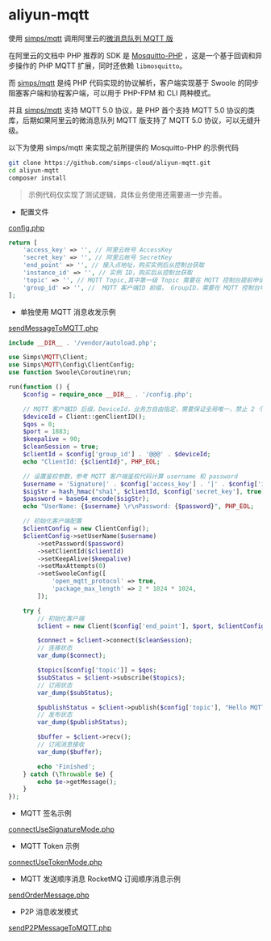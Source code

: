 # aliyun-mqtt

使用 [simps/mqtt](https://github.com/simps/mqtt) 调用阿里云的[微消息队列 MQTT 版](https://www.aliyun.com/product/mq4iot)

在阿里云的文档中 PHP 推荐的 SDK 是 [Mosquitto-PHP](https://github.com/mgdm/Mosquitto-PHP) ，这是一个基于回调和异步操作的 PHP MQTT 扩展，同时还依赖 `libmosquitto`。

而 [simps/mqtt](https://github.com/simps/mqtt) 是纯 PHP 代码实现的协议解析，客户端实现基于 Swoole 的同步阻塞客户端和协程客户端，可以用于 PHP-FPM 和 CLI 两种模式。

并且 [simps/mqtt](https://github.com/simps/mqtt) 支持 MQTT 5.0 协议，是 PHP 首个支持 MQTT 5.0 协议的类库，后期如果阿里云的微消息队列 MQTT 版支持了 MQTT 5.0 协议，可以无缝升级。

以下为使用 simps/mqtt 来实现之前所提供的 Mosquitto-PHP 的示例代码

```bash
git clone https://github.com/simps-cloud/aliyun-mqtt.git
cd aliyun-mqtt
composer install
```

> 示例代码仅实现了测试逻辑，具体业务使用还需要进一步完善。

- 配置文件

[config.php](https://github.com/simps-cloud/aliyun-mqtt/blob/main/config.php)

```php
return [
    'access_key' => '', // 阿里云帐号 AccessKey
    'secret_key' => '', // 阿里云帐号 SecretKey
    'end_point' => '', // 接入点地址，购买实例后从控制台获取
    'instance_id' => '', // 实例 ID，购买后从控制台获取
    'topic' => '', // MQTT Topic,其中第一级 Topic 需要在 MQTT 控制台提前申请
    'group_id' => '', //  MQTT 客户端ID 前缀， GroupID，需要在 MQTT 控制台申请
];
```

- 单独使用 MQTT 消息收发示例

[sendMessageToMQTT.php](https://github.com/simps-cloud/aliyun-mqtt/blob/main/sendMessageToMQTT.php)

```php
include __DIR__ . '/vendor/autoload.php';

use Simps\MQTT\Client;
use Simps\MQTT\Config\ClientConfig;
use function Swoole\Coroutine\run;

run(function () {
    $config = require_once __DIR__ . '/config.php';

    // MQTT 客户端ID 后缀，DeviceId，业务方自由指定，需要保证全局唯一，禁止 2 个客户端连接使用同一个 ID
    $deviceId = Client::genClientID();
    $qos = 0;
    $port = 1883;
    $keepalive = 90;
    $cleanSession = true;
    $clientId = $config['group_id'] . '@@@' . $deviceId;
    echo "ClientId: {$clientId}", PHP_EOL;

    // 设置鉴权参数，参考 MQTT 客户端鉴权代码计算 username 和 password
    $username = 'Signature|' . $config['access_key'] . '|' . $config['instance_id'];
    $sigStr = hash_hmac("sha1", $clientId, $config['secret_key'], true);
    $password = base64_encode($sigStr);
    echo "UserName: {$username} \r\nPassword: {$password}", PHP_EOL;

    // 初始化客户端配置
    $clientConfig = new ClientConfig();
    $clientConfig->setUserName($username)
        ->setPassword($password)
        ->setClientId($clientId)
        ->setKeepAlive($keepalive)
        ->setMaxAttempts(0)
        ->setSwooleConfig([
            'open_mqtt_protocol' => true,
            'package_max_length' => 2 * 1024 * 1024,
        ]);

    try {
        // 初始化客户端
        $client = new Client($config['end_point'], $port, $clientConfig);

        $connect = $client->connect($cleanSession);
        // 连接状态
        var_dump($connect);

        $topics[$config['topic']] = $qos;
        $subStatus = $client->subscribe($topics);
        // 订阅状态
        var_dump($subStatus);

        $publishStatus = $client->publish($config['topic'], "Hello MQTT PHP Demo", $qos);
        // 发布状态
        var_dump($publishStatus);

        $buffer = $client->recv();
        // 订阅消息接收
        var_dump($buffer);

        echo 'Finished';
    } catch (\Throwable $e) {
        echo $e->getMessage();
    }
});
```

- MQTT 签名示例

[connectUseSignatureMode.php](https://github.com/simps-cloud/aliyun-mqtt/blob/main/connectUseSignatureMode.php)

- MQTT Token 示例

[connectUseTokenMode.php](https://github.com/simps-cloud/aliyun-mqtt/blob/main/connectUseTokenMode.php)

- MQTT 发送顺序消息 RocketMQ 订阅顺序消息示例

[sendOrderMessage.php](https://github.com/simps-cloud/aliyun-mqtt/blob/main/sendOrderMessage.php)

- P2P 消息收发模式

[sendP2PMessageToMQTT.php](https://github.com/simps-cloud/aliyun-mqtt/blob/main/sendP2PMessageToMQTT.php)
